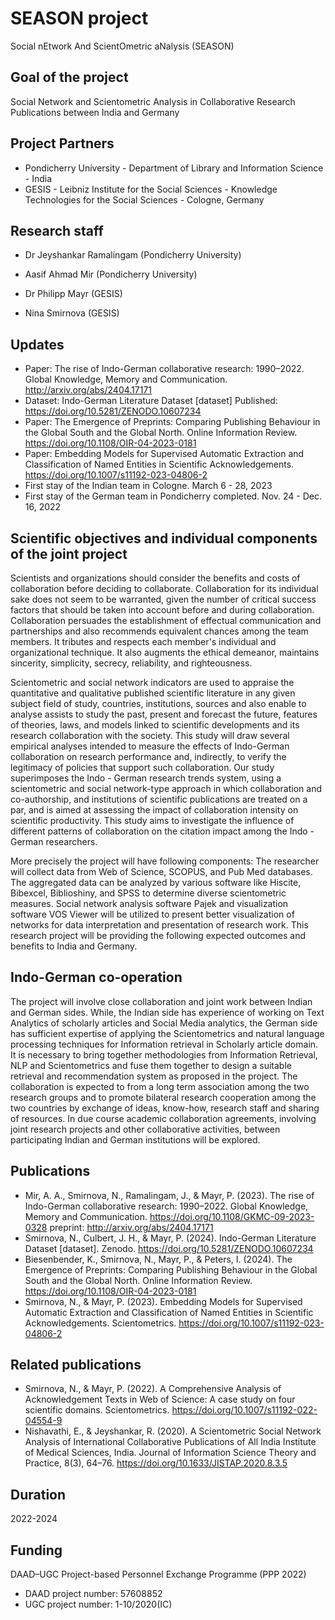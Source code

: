 # SEASON project
Social nEtwork And ScientOmetric aNalysis (SEASON)

## Goal of the project
Social Network and Scientometric Analysis in Collaborative Research Publications between India and Germany

## Project Partners
* Pondicherry University - Department of Library and Information Science - India
* GESIS - Leibniz Institute for the Social Sciences - Knowledge Technologies for the Social Sciences - Cologne, Germany

## Research staff 
* Dr Jeyshankar Ramalingam (Pondicherry University)
* Aasif Ahmad Mir (Pondicherry University)

* Dr Philipp Mayr (GESIS)
* Nina Smirnova (GESIS)


## Updates
* Paper: The rise of Indo-German collaborative research: 1990–2022. Global Knowledge, Memory and Communication. http://arxiv.org/abs/2404.17171
* Dataset: Indo-German Literature Dataset [dataset] Published: https://doi.org/10.5281/ZENODO.10607234
* Paper: The Emergence of Preprints: Comparing Publishing Behaviour in the Global South and the Global North. Online Information Review. https://doi.org/10.1108/OIR-04-2023-0181
* Paper: Embedding Models for Supervised Automatic Extraction and Classification of Named Entities in Scientific Acknowledgements. https://doi.org/10.1007/s11192-023-04806-2
* First stay of the Indian team in Cologne. March 6 - 28, 2023
* First stay of the German team in Pondicherry completed. Nov. 24 - Dec. 16, 2022


## Scientific objectives and individual components of the joint project
Scientists and organizations should consider the benefits and costs of collaboration before deciding to collaborate. Collaboration for its individual sake does not seem to be warranted, given the number of critical success factors that should be taken into account before and during collaboration. Collaboration persuades the establishment of effectual communication and partnerships and also recommends equivalent chances among the team members. It tributes and respects each member's individual and organizational technique. It also augments the ethical demeanor, maintains sincerity, simplicity, secrecy, reliability, and righteousness.

Scientometric and social network indicators are used to appraise the quantitative and qualitative published scientific literature in any given subject field of study, countries, institutions, sources and also enable to analyse assists to study the past, present and forecast the future, features of theories, laws, and models linked to scientific developments and its research collaboration with the society. This study will draw several empirical analyses intended to measure the effects of Indo-German collaboration on research performance and, indirectly, to verify the legitimacy of policies that support such collaboration. Our study superimposes the Indo - German research trends system, using a scientometric and social network-type approach in which collaboration and co-authorship, and institutions of scientific publications are treated on a par, and is aimed at assessing the impact of collaboration intensity on scientific productivity. This study aims to investigate the influence of different patterns of collaboration on the citation impact among the Indo - German researchers.

More precisely the project will have following components:
The researcher will collect data from Web of Science, SCOPUS, and Pub Med databases. The aggregated data can be analyzed by various software like Hiscite, Bibexcel, Biblioshiny, and SPSS to determine diverse scientometric measures. Social network analysis software Pajek and visualization software VOS Viewer will be utilized to present better visualization of networks for data interpretation and presentation of research work. This research project will be providing the following expected outcomes and benefits to India and Germany.

## Indo-German co-operation 
The project will involve close collaboration and joint work between Indian and German sides. While, the Indian side has experience of working on Text Analytics of scholarly articles and Social Media analytics, the German side has sufficient expertise of applying the Scientometrics and natural language processing techniques for Information retrieval in Scholarly article domain. It is necessary to bring together methodologies from Information Retrieval, NLP and Scientometrics and fuse them together to design a suitable retrieval and recommendation system as proposed in the project. The collaboration is expected to from a long term association among the two research groups and to promote bilateral research cooperation among the two countries by exchange of ideas, know-how, research staff and sharing of resources. In due course academic collaboration agreements, involving joint research projects and other collaborative activities, between participating Indian and German institutions will be explored.

## Publications
* Mir, A. A., Smirnova, N., Ramalingam, J., & Mayr, P. (2023). The rise of Indo-German collaborative research: 1990–2022. Global Knowledge, Memory and Communication. https://doi.org/10.1108/GKMC-09-2023-0328 preprint: http://arxiv.org/abs/2404.17171
* Smirnova, N., Culbert, J. H., & Mayr, P. (2024). Indo-German Literature Dataset [dataset]. Zenodo. https://doi.org/10.5281/ZENODO.10607234
* Biesenbender, K., Smirnova, N., Mayr, P., & Peters, I. (2024). The Emergence of Preprints: Comparing Publishing Behaviour in the Global South and the Global North. Online Information Review. https://doi.org/10.1108/OIR-04-2023-0181
* Smirnova, N., & Mayr, P. (2023). Embedding Models for Supervised Automatic Extraction and Classification of Named Entities in Scientific Acknowledgements. Scientometrics. https://doi.org/10.1007/s11192-023-04806-2


## Related publications
* Smirnova, N., & Mayr, P. (2022). A Comprehensive Analysis of Acknowledgement Texts in Web of Science: A case study on four scientific domains. Scientometrics. https://doi.org/10.1007/s11192-022-04554-9
* Nishavathi, E., & Jeyshankar, R. (2020). A Scientometric Social Network Analysis of International Collaborative Publications of All India Institute of Medical Sciences, India. Journal of Information Science Theory and Practice, 8(3), 64–76. https://doi.org/10.1633/JISTAP.2020.8.3.5



## Duration
2022-2024

## Funding
DAAD–UGC Project-based Personnel Exchange Programme (PPP 2022)

* DAAD project number: 57608852
* UGC project number: 1-10/2020(IC)

